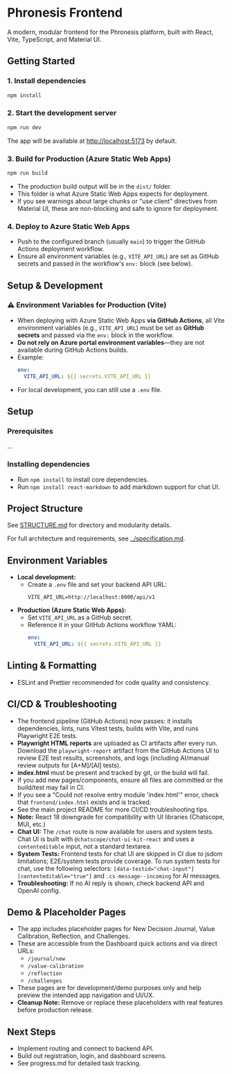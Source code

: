 # Phronesis Frontend

A modern, modular frontend for the Phronesis platform, built with React, Vite, TypeScript, and Material UI.

## Getting Started

### 1. Install dependencies
```bash
npm install
```

### 2. Start the development server
```bash
npm run dev
```

The app will be available at [http://localhost:5173](http://localhost:5173) by default.

### 3. Build for Production (Azure Static Web Apps)
```bash
npm run build
```
- The production build output will be in the `dist/` folder.
- This folder is what Azure Static Web Apps expects for deployment.
- If you see warnings about large chunks or "use client" directives from Material UI, these are non-blocking and safe to ignore for deployment.

### 4. Deploy to Azure Static Web Apps
- Push to the configured branch (usually `main`) to trigger the GitHub Actions deployment workflow.
- Ensure all environment variables (e.g., `VITE_API_URL`) are set as GitHub secrets and passed in the workflow's `env:` block (see below).

## Setup & Development

### ⚠️ Environment Variables for Production (Vite)
- When deploying with Azure Static Web Apps **via GitHub Actions**, all Vite environment variables (e.g., `VITE_API_URL`) must be set as **GitHub secrets** and passed via the `env:` block in the workflow.
- **Do not rely on Azure portal environment variables**—they are not available during GitHub Actions builds.
- Example:
  ```yaml
  env:
    VITE_API_URL: ${{ secrets.VITE_API_URL }}
  ```
- For local development, you can still use a `.env` file.

## Setup

### Prerequisites
...

### Installing dependencies
- Run `npm install` to install core dependencies.
- Run `npm install react-markdown` to add markdown support for chat UI.

## Project Structure

See [STRUCTURE.md](./STRUCTURE.md) for directory and modularity details.

For full architecture and requirements, see [../specification.md](../specification.md).

## Environment Variables

- **Local development:**
  - Create a `.env` file and set your backend API URL:
    ```env
    VITE_API_URL=http://localhost:8000/api/v1
    ```
- **Production (Azure Static Web Apps):**
  - Set `VITE_API_URL` as a GitHub secret.
  - Reference it in your GitHub Actions workflow YAML:
    ```yaml
    env:
      VITE_API_URL: ${{ secrets.VITE_API_URL }}
    ```

## Linting & Formatting

- ESLint and Prettier recommended for code quality and consistency.

## CI/CD & Troubleshooting

- The frontend pipeline (GitHub Actions) now passes: it installs dependencies, lints, runs Vitest tests, builds with Vite, and runs Playwright E2E tests.
- **Playwright HTML reports** are uploaded as CI artifacts after every run. Download the `playwright-report` artifact from the GitHub Actions UI to review E2E test results, screenshots, and logs (including AI/manual review outputs for [A+M]/[AI] tests).
- **index.html** must be present and tracked by git, or the build will fail.
- If you add new pages/components, ensure all files are committed or the build/test may fail in CI.
- If you see a "Could not resolve entry module 'index.html'" error, check that `frontend/index.html` exists and is tracked.
- See the main project README for more CI/CD troubleshooting tips.
- **Note:** React 18 downgrade for compatibility with UI libraries (Chatscope, MUI, etc.)
- **Chat UI:** The `/chat` route is now available for users and system tests. Chat UI is built with `@chatscope/chat-ui-kit-react` and uses a `contenteditable` input, not a standard textarea.
- **System Tests:** Frontend tests for chat UI are skipped in CI due to jsdom limitations; E2E/system tests provide coverage. To run system tests for chat, use the following selectors: `[data-testid="chat-input"] [contenteditable="true"]` and `.cs-message--incoming` for AI messages.
- **Troubleshooting:** If no AI reply is shown, check backend API and OpenAI config.

## Demo & Placeholder Pages

- The app includes placeholder pages for New Decision Journal, Value Calibration, Reflection, and Challenges.
- These are accessible from the Dashboard quick actions and via direct URLs:
  - `/journal/new`
  - `/value-calibration`
  - `/reflection`
  - `/challenges`
- These pages are for development/demo purposes only and help preview the intended app navigation and UI/UX.
- **Cleanup Note:** Remove or replace these placeholders with real features before production release.

## Next Steps
- Implement routing and connect to backend API.
- Build out registration, login, and dashboard screens.
- See progress.md for detailed task tracking.
